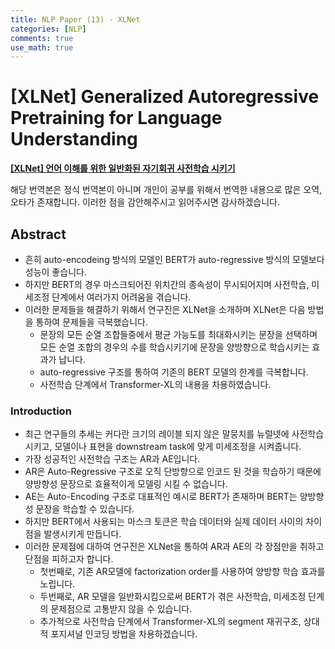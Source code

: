```yaml
---
title: NLP Paper (13) - XLNet
categories: [NLP]
comments: true
use_math: true
---
```




# [XLNet] Generalized Autoregressive Pretraining for Language Understanding



[**[XLNet] 언어 이해를 위한 일반화된 자기회귀 사전학습 시키기**](https://arxiv.org/abs/1906.08237)



해당 번역본은 정식 번역본이 아니며 개인이 공부를 위해서 번역한 내용으로 많은 오역, 오타가 존재합니다. 이러한 점을 감안해주시고 읽어주시면 감사하겠습니다.



## Abstract

- 흔히 auto-encodeing 방식의 모델인 BERT가 auto-regressive 방식의 모델보다 성능이 좋습니다.
- 하지만 BERT의 경우 마스크되어진 위치간의 종속성이 무시되어지며 사전학습, 미세조정 단계에서 여러가지 어려움을 겪습니다.
- 이러한 문제들을 해결하기 위해서 연구진은 XLNet을 소개하며 XLNet은 다음 방법을 통하여 문제들을 극복했습니다.
  - 문장의 모든 순열 조합들중에서 평균 가능도를 최대화시키는 문장을 선택하며 모든 순열 조합의 경우의 수를 학습시키기에 문장을 양방향으로 학습시키는 효과가 납니다.
  - auto-regressive 구조를 통하여 기존의 BERT 모델의 한계를 극복합니다.
  - 사전학습 단계에서 Transformer-XL의 내용을 차용하였습니다.



### Introduction

- 최근 연구들의 추세는 커다란 크기의 레이블 되지 않은 말뭉치를 뉴럴넷에 사전학습시키고, 모델이나 표현을 downstream task에 맞게 미세조정을 시켜줍니다.
- 가장 성공적인 사전학습 구조는 AR과 AE입니다.
- AR은 Auto-Regressive 구조로 오직 단방향으로 인코드 된 것을 학습하기 때문에 양방향성 문장으로 효율적이게 모델링 시킬 수 없습니다.
- AE는 Auto-Encoding 구조로 대표적인 예시로 BERT가 존재하며 BERT는 양방향성 문장을 학습할 수 있습니다.
- 하지만 BERT에서 사용되는 마스크 토큰은 학습 데이터와 실제 데이터 사이의 차이점을 발생시키게 만듭니다.
- 이러한 문제점에 대하여 연구진은 XLNet을 통하여 AR과 AE의 각 장점만을 취하고 단점을 피하고자 합니다.
  - 첫번째로, 기존 AR모델에 factorization order를 사용하여 양방향 학습 효과를 노립니다.
  - 두번째로, AR 모델을 일반화시킴으로써 BERT가 겪은 사전학습, 미세조정 단계의 문제점으로 고통받지 않을 수 있습니다.
  - 추가적으로 사전학습 단계에서 Transformer-XL의 segment 재귀구조, 상대적 포지셔널 인코딩 방법을 차용하겠습니다.

